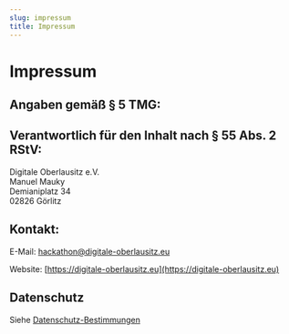 ```yaml
---
slug: impressum
title: Impressum
---
```


# Impressum

## Angaben gemäß § 5 TMG:

## Verantwortlich für den Inhalt nach § 55 Abs. 2 RStV:

Digitale Oberlausitz e.V.  
Manuel Mauky  
Demianiplatz 34  
02826 Görlitz

## Kontakt:

E-Mail: hackathon@digitale-oberlausitz.eu

Website: [https://digitale-oberlausitz.eu](https://digitale-oberlausitz.eu)

## Datenschutz

Siehe [Datenschutz-Bestimmungen](https://digitale-oberlausitz.eu/datenschutz)
